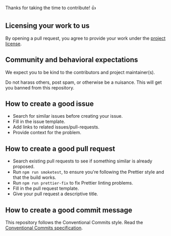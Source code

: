 Thanks for taking the time to contribute! :+1:

## Licensing your work to us

By opening a pull request, you agree to provide your work under the [project license](https://github.com/RoostingGeese/git-gosling/blob/main/LICENSE.md).

## Community and behavioral expectations

We expect you to be kind to the contributors and project maintainer(s).

Do not harass others, post spam, or otherwise be a nuisance.
This will get you banned from this repository.

## How to create a good issue

- Search for similar issues before creating your issue.
- Fill in the issue template.
- Add links to related issues/pull-requests.
- Provide context for the problem.

## How to create a good pull request

- Search existing pull requests to see if something similar is already proposed.
- Run `npm run smoketest`, to ensure you're following the Prettier style and that the build works.
- Run `npm run prettier-fix` to fix Prettier linting problems.
- Fill in the pull request template.
- Give your pull request a descriptive title.

## How to create a good commit message

This repository follows the Conventional Commits style.
Read the [Conventional Commits specification](https://www.conventionalcommits.org/en/v1.0.0/).
